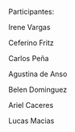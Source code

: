 Participantes:

Irene	Vargas

Ceferino	Fritz

Carlos	Peña

Agustina	de Anso

Belen	Dominguez

Ariel	Caceres

Lucas 	Macias
